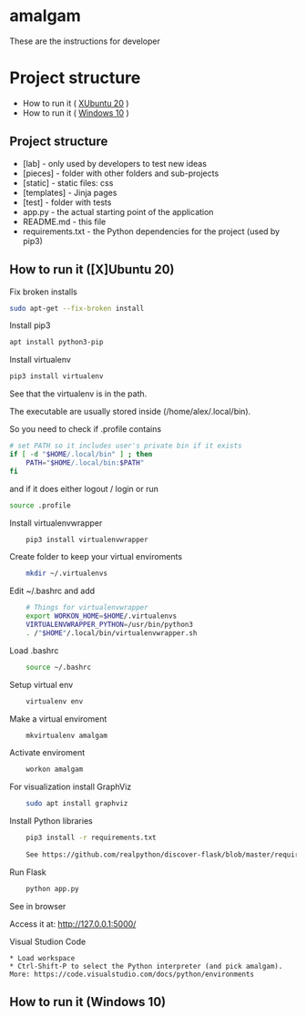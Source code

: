 # amalgam

These are the instructions for developer

# Project structure #
* How to run it ( [XUbuntu 20](#how-to-run-it-xubuntu-20) )
* How to run it ( [Windows 10](#how-to-run-it-windows-10) )


## Project structure ##

* [lab] - only used by developers to test new ideas
* [pieces] - folder with other folders and sub-projects
* [static] - static files: css
* [templates] - Jinja pages
* [test] - folder with tests
* app.py - the actual starting point of the application
* README.md - this file
* requirements.txt - the Python dependencies for the project (used by pip3)




## How to run it ([X]Ubuntu 20) ##

Fix broken installs

```sh
sudo apt-get --fix-broken install
```

Install pip3

```sh
apt install python3-pip
```

Install virtualenv

```sh
pip3 install virtualenv
```

See that the virtualenv is in the path. 

The executable are usually stored inside (/home/alex/.local/bin).

So you need to check if .profile contains

```sh
# set PATH so it includes user's private bin if it exists
if [ -d "$HOME/.local/bin" ] ; then
    PATH="$HOME/.local/bin:$PATH"
fi
```

and if it does either logout / login or run

```sh
source .profile
```

Install virtualenvwrapper	

```sh
	pip3 install virtualenvwrapper
``` 
	
Create folder to keep your virtual enviroments
```sh
	mkdir ~/.virtualenvs
```
	
Edit ~/.bashrc and add

```sh
	# Things for virtualenvwrapper
	export WORKON_HOME=$HOME/.virtualenvs
	VIRTUALENVWRAPPER_PYTHON=/usr/bin/python3
	. /"$HOME"/.local/bin/virtualenvwrapper.sh
```

Load .bashrc

```sh
	source ~/.bashrc
```

Setup virtual env	

```sh
	virtualenv env
```	

Make a virtual enviroment

```sh
	mkvirtualenv amalgam
```

Activate enviroment

```sh
	workon amalgam
```

For visualization install GraphViz

```sh
	sudo apt install graphviz
```

Install Python libraries

```sh
	pip3 install -r requirements.txt
	
	See https://github.com/realpython/discover-flask/blob/master/requirements.txt
```

Run Flask	

```sh
	python app.py
```

See in browser

Access it at:  http://127.0.0.1:5000/


Visual Studion Code

	* Load workspace
	* Ctrl-Shift-P to select the Python interpreter (and pick amalgam). More: https://code.visualstudio.com/docs/python/environments
	



## How to run it (Windows 10) ##